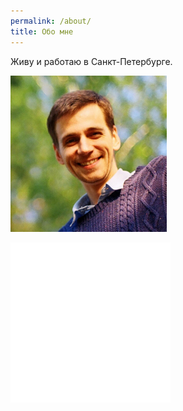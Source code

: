 ```yaml
---
permalink: /about/
title: Обо мне
---
```


Живу и работаю в Санкт-Петербурге.

![Profile](/images/profile.jpg)


![](/images/image.png)
